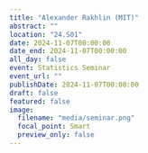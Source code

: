 ```yaml
---
title: "Alexander Rakhlin (MIT)"
abstract: ""
location: "24.S01"
date: 2024-11-07T00:00:00
date_end: 2024-11-07T00:00:00
all_day: false
event: Statistics Seminar
event_url: ""
publishDate: 2024-11-07T00:00:00
draft: false
featured: false
image:
  filename: "media/seminar.png"
  focal_point: Smart
  preview_only: false
---
```

